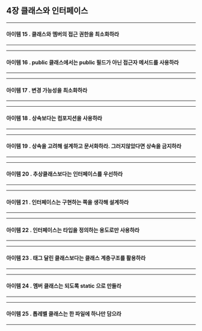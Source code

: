 ## 4장 클래스와 인터페이스


------------------
#### 아이템 15 . 클래스와 멤버의 접근 권한을 최소화하라

------------------
------------------
#### 아이템 16 . public 클래스에서는 public 필드가 아닌 접근자 메서드를 사용하라

------------------
------------------
#### 아이템 17 . 변경 가능성을 최소화하라

------------------
------------------
#### 아이템 18 . 상속보다는 컴포지션을 사용하라

------------------
------------------
#### 아이템 19 . 상속을 고려해 설계하고 문서화하라. 그러지않았다면 상속을 금지하라

------------------
------------------
#### 아이템 20 . 추상클래스보다는 인터페이스를 우선하라

------------------
------------------
#### 아이템 21 . 인터페이스는 구현하는 쪽을 생각해 설계하라

------------------
------------------
#### 아이템 22 . 인터페이스는 타입을 정의하는 용도로만 사용하라

------------------
------------------
#### 아이템 23 . 태그 달린 클래스보다는 클래스 계층구조를 활용하라

------------------
------------------
#### 아이템 24 . 멤버 클래스는 되도록 static 으로 만들라

------------------
------------------
#### 아이템 25 . 톱레벨 클래스는 한 파일에 하나만 담으라

------------------
